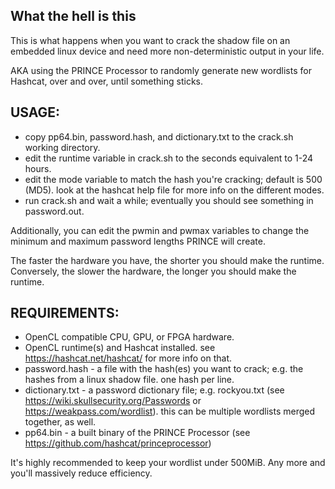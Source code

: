 ## What the hell is this
This is what happens when you want to crack the shadow file on an embedded linux device and need more non-deterministic output in your life.

AKA using the PRINCE Processor to randomly generate new wordlists for Hashcat, over and over, until something sticks.

## USAGE:
* copy pp64.bin, password.hash, and dictionary.txt to the crack.sh working directory.
* edit the runtime variable in crack.sh to the seconds equivalent to 1-24 hours.
* edit the mode variable to match the hash you're cracking; default is 500 (MD5). look at the hashcat help file for more info on the different modes.
* run crack.sh and wait a while; eventually you should see something in password.out.

Additionally, you can edit the pwmin and pwmax variables to change the minimum and maximum password lengths PRINCE will create.

The faster the hardware you have, the shorter you should make the runtime. Conversely, the slower the hardware, the longer you should make the runtime.

## REQUIREMENTS:
* OpenCL compatible CPU, GPU, or FPGA hardware.
* OpenCL runtime(s) and Hashcat installed. see https://hashcat.net/hashcat/ for more info on that.
* password.hash - a file with the hash(es) you want to crack; e.g. the hashes from a linux shadow file. one hash per line.
* dictionary.txt - a password dictionary file; e.g. rockyou.txt (see https://wiki.skullsecurity.org/Passwords or https://weakpass.com/wordlist). this can be multiple wordlists merged together, as well.
* pp64.bin - a built binary of the PRINCE Processor (see https://github.com/hashcat/princeprocessor)

It's highly recommended to keep your wordlist under 500MiB. Any more and you'll massively reduce efficiency.
